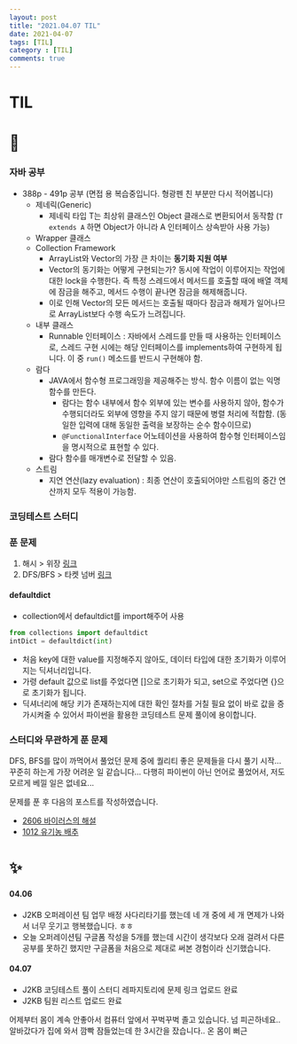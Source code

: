 ```yaml
---
layout: post
title: "2021.04.07 TIL"
date: 2021-04-07
tags: [TIL]
category : [TIL]
comments: true
---
```


# TIL



# 🎉

### 자바 공부

- 388p - 491p 공부 (면접 용 복습중입니다. 형광펜 친 부분만 다시 적어봅니다)
  - 제네릭(Generic)
    - 제네릭 타입 T는 최상위 클래스인 Object 클래스로 변환되어서 동작함 (`T extends A` 하면 Object가 아니라 A 인터페이스 상속받아 사용 가능)
  - Wrapper 클래스
  - Collection Framework
    - ArrayList와 Vector의 가장 큰 차이는 **동기화 지원 여부**
    - Vector의 동기화는 어떻게 구현되는가? 동시에 작업이 이루어지는 작업에 대한 lock을 수행한다. 즉 특정 스레드에서 메서드를 호출할 때에 배열 객체에 잠금을 해주고, 메서드 수행이 끝나면 잠금을 해제해줍니다.
    - 이로 인해 Vector의 모든 메서드는 호출될 때마다 잠금과 해제가 일어나므로 ArrayList보다 수행 속도가 느려집니다.
  - 내부 클래스 
    - Runnable 인터페이스 : 자바에서 스레드를 만들 때 사용하는 인터페이스로, 스레드 구현 시에는 해당 인터페이스를 implements하여 구현하게 됩니다. 이 중 `run()` 메소드를 반드시 구현해야 함.
  - 람다
    - JAVA에서 함수형 프로그래밍을 제공해주는 방식. 함수 이름이 없는 익명 함수를 만든다.
      - 람다는 함수 내부에서 함수 외부에 있는 변수를 사용하지 않아, 함수가 수행되더라도 외부에 영향을 주지 않기 때문에 병렬 처리에 적합함. (동일한 입력에 대해 동일한 출력을 보장하는 순수 함수이므로)
      - `@FunctionalInterface` 어노테이션을 사용하여 함수형 인터페이스임을 명시적으로 표현할 수 있다.
    - 람다 함수를 매개변수로 전달할 수 있음.
  - 스트림
    - 지연 연산(lazy evaluation) : 최종 연산이 호출되어야만 스트림의 중간 연산까지 모두 적용이 가능함. 

### 코딩테스트 스터디

### 푼 문제

1. 해시 > 위장 [링크](https://programmers.co.kr/learn/courses/30/lessons/42578?language=python3)
2. DFS/BFS > 타켓 넘버 [링크](https://programmers.co.kr/learn/courses/30/lessons/43165?language=python3)

#### defaultdict

- collection에서 defaultdict를 import해주어 사용

```python
from collections import defaultdict
intDict = defaultdict(int)
```

- 처음 key에 대한 value를 지정해주지 않아도, 데이터 타입에 대한 초기화가 이루어지는 딕셔너리입니다.
- 가령 default 값으로 list를 주었다면 []으로 초기화가 되고, set으로 주었다면 {}으로 초기화가 됩니다. 
- 딕셔너리에 해당 키가 존재하는지에 대한 확인 절차를 거칠 필요 없이 바로 값을 증가시켜줄 수 있어서 파이썬을 활용한 코딩테스트 문제 풀이에 용이합니다.

### 스터디와 무관하게 푼 문제

DFS, BFS를 많이 까먹어서 풀었던 문제 중에 퀄리티 좋은 문제들을 다시 풀기 시작... 꾸준히 하는게 가장 어려운 일 같습니다... 다행히 파이썬이 아닌 언어로 풀었어서, 저도 모르게 베낄 일은 없네요...

문제를 푼 후 다음의 포스트를 작성하였습니다.

- [2606 바이러스의 해설](https://joomal.github.io//210407cp2/)
- [1012 유기농 배추](https://joomal.github.io//210407cp2/)



# ✨

#### 04.06

- J2KB 오퍼레이션 팀 업무 배정 사다리타기를 했는데 네 개 중에 세 개 면제가 나와서 너무 웃기고 행복했습니다. ㅎㅎ
- 오늘 오퍼레이션팀 구글폼 작성을 5개를 했는데 시간이 생각보다 오래 걸려서 다른 공부를 못하긴 했지만 구글폼을 처음으로 제대로 써본 경험이라 신기했습니다.

#### 04.07

- J2KB 코딩테스트 풀이 스터디 레파지토리에 문제 링크 업로드 완료
- J2KB 팀원 리스트 업로드 완료

어제부터 몸이 계속 안좋아서 컴퓨터 앞에서 꾸벅꾸벅 졸고 있습니다. 넘 피곤하네요..  알바갔다가 집에 와서 깜빡 잠들었는데 한 3시간을 잤습니다.. 온 몸이 뻐근